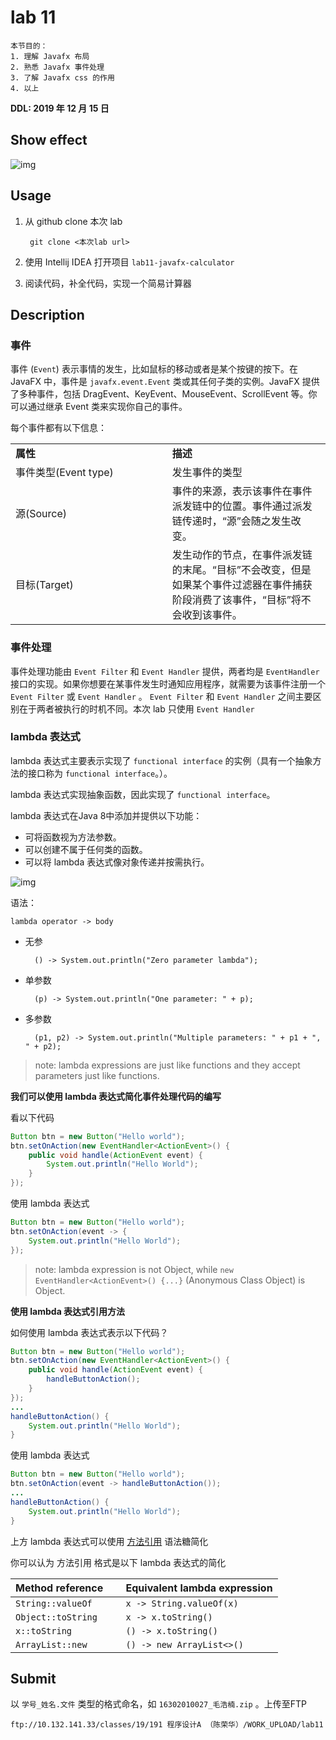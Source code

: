 # lab 11

    本节目的：
    1. 理解 Javafx 布局
    2. 熟悉 Javafx 事件处理
    3. 了解 Javafx css 的作用
    4. 以上

**DDL: 2019 年 12 月 15 日**

## Show effect

![img](https://camo.githubusercontent.com/32e7d06e9f92c9b007276599748906a0b2c3b277/68747470733a2f2f692e696d6775722e636f6d2f5756634d7173672e676966)

## Usage
1. 从 github clone 本次 lab
    
        git clone <本次lab url>
2. 使用 Intellij IDEA 打开项目 `lab11-javafx-calculator`

3. 阅读代码，补全代码，实现一个简易计算器

## Description

### 事件
事件 (`Event`) 表示事情的发生，比如鼠标的移动或者是某个按键的按下。在 JavaFX 中，事件是 `javafx.event.Event` 类或其任何子类的实例。JavaFX 提供了多种事件，包括 DragEvent、KeyEvent、MouseEvent、ScrollEvent 等。你可以通过继承 Event 类来实现你自己的事件。

每个事件都有以下信息：

<table>
    <tbody>
        <tr>
            <td width="284"><strong>属性</strong></td>
            <td width="284"><strong>描述</strong></td>
        </tr>
        <tr>
            <td width="284">事件类型(Event type)</td>
            <td width="284">发生事件的类型</td>
        </tr>
        <tr>
            <td width="284">源(Source)</td>
            <td width="284">事件的来源，表示该事件在事件派发链中的位置。事件通过派发链传递时，“源”会随之发生改变。</td>
        </tr>
        <tr>
            <td width="284">目标(Target)</td>
            <td width="284">发生动作的节点，在事件派发链的末尾。“目标”不会改变，但是如果某个事件过滤器在事件捕获阶段消费了该事件，“目标”将不会收到该事件。</td>
        </tr>
    </tbody>
</table>

### 事件处理
事件处理功能由 `Event Filter` 和 `Event Handler` 提供，两者均是 `EventHandler` 接口的实现。如果你想要在某事件发生时通知应用程序，就需要为该事件注册一个 `Event Filter` 或 `Event Handler` 。 `Event Filter` 和 `Event Handler` 之间主要区别在于两者被执行的时机不同。本次 lab 只使用 `Event Handler`

### lambda 表达式

lambda 表达式主要表示实现了 `functional interface` 的实例（具有一个抽象方法的接口称为 `functional interface`。）。 

lambda 表达式实现抽象函数，因此实现了 `functional interface`。 

lambda 表达式在Java 8中添加并提供以下功能：
- 可将函数视为方法参数。
- 可以创建不属于任何类的函数。 
- 可以将 lambda 表达式像对象传递并按需执行。

![img](https://media.geeksforgeeks.org/wp-content/uploads/lambda-expression.jpg)

语法：
    
    lambda operator -> body

- 无参

        () -> System.out.println("Zero parameter lambda");
- 单参数

        (p) -> System.out.println("One parameter: " + p);
- 多参数

        (p1, p2) -> System.out.println("Multiple parameters: " + p1 + ", " + p2);

> note: lambda expressions are just like functions and they accept parameters just like functions.

**我们可以使用 lambda 表达式简化事件处理代码的编写**

看以下代码
```java
Button btn = new Button("Hello world");
btn.setOnAction(new EventHandler<ActionEvent>() {
    public void handle(ActionEvent event) {
        System.out.println("Hello World");
    }
});
```

使用 lambda 表达式
```java
Button btn = new Button("Hello world");
btn.setOnAction(event -> {
    System.out.println("Hello World");
});
```

> note: lambda expression is not Object, while `new EventHandler<ActionEvent>() {...}` (Anonymous Class Object) is Object.

**使用 lambda 表达式引用方法**

如何使用 lambda 表达式表示以下代码？
```java
Button btn = new Button("Hello world");
btn.setOnAction(new EventHandler<ActionEvent>() {
    public void handle(ActionEvent event) {
        handleButtonAction();
    }
});
...
handleButtonAction() {
    System.out.println("Hello World");
}
```

使用 lambda 表达式
```java
Button btn = new Button("Hello world");
btn.setOnAction(event -> handleButtonAction());
...
handleButtonAction() {
    System.out.println("Hello World");
}
```

上方 lambda 表达式可以使用 [方法引用](https://www.zhihu.com/question/28565691/answer/192332183) 语法糖简化

你可以认为 方法引用 格式是以下 lambda 表达式的简化
<table>
  <thead>
    <tr>
      <th>Method reference</th>
      <th>&nbsp;</th>
      <th>Equivalent lambda expression</th>
    </tr>
  </thead>
  <tbody>
    <tr>
      <td><code class="java">String::valueOf</code></td>
      <td></td>
      <td><code class="java">x -&gt; String.valueOf(x)</code></td>
    </tr>
    <tr>
      <td><code class="java">Object::toString</code></td>
      <td></td>
      <td><code class="java">x -&gt; x.toString()</code></td>
    </tr>
    <tr>
      <td><code class="java">x::toString</code></td>
      <td></td>
      <td><code class="java">() -&gt; x.toString()</code></td>
    </tr>
    <tr>
      <td><code class="java">ArrayList::<span class="keyword">new</span></code></td>
      <td></td>
      <td><code class="java">() -&gt; <span class="keyword">new</span> ArrayList&lt;&gt;()</code></td>
    </tr>
  </tbody>
</table>

## Submit

以 `学号_姓名.文件` 类型的格式命名，如 `16302010027_毛浩楠.zip` 。上传至FTP

    ftp://10.132.141.33/classes/19/191 程序设计A （陈荣华）/WORK_UPLOAD/lab11